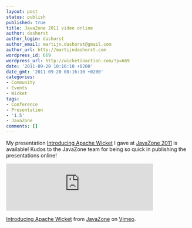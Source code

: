 ```yaml
---
layout: post
status: publish
published: true
title: JavaZone 2011 video online
author: dashorst
author_login: dashorst
author_email: martijn.dashorst@gmail.com
author_url: http://martijndashorst.com
wordpress_id: 669
wordpress_url: http://wicketinaction.com/?p=669
date: '2011-09-20 10:16:10 +0200'
date_gmt: '2011-09-20 08:16:10 +0200'
categories:
- Community
- Events
- Wicket
tags:
- Conference
- Presentation
- '1.5'
- JavaZone
comments: []
---
```

<p>My presentation <a href="http://vimeo.com/28791557">Introducing Apache Wicket</a> I gave at <a href="http://vimeo.com/tag:javazone2011">JavaZone 2011</a> is available! Kudos to the JavaZone team for being so quick in publishing the presentations online!</p>
<p><iframe src="http://player.vimeo.com/video/28791557?title=0&amp;byline=0&amp;portrait=0" width="400" height="128" frameborder="0" webkitAllowFullScreen allowFullScreen></iframe>
<p><a href="http://vimeo.com/28791557">Introducing Apache Wicket</a> from <a href="http://vimeo.com/javazone">JavaZone</a> on <a href="http://vimeo.com">Vimeo</a>.</p>
